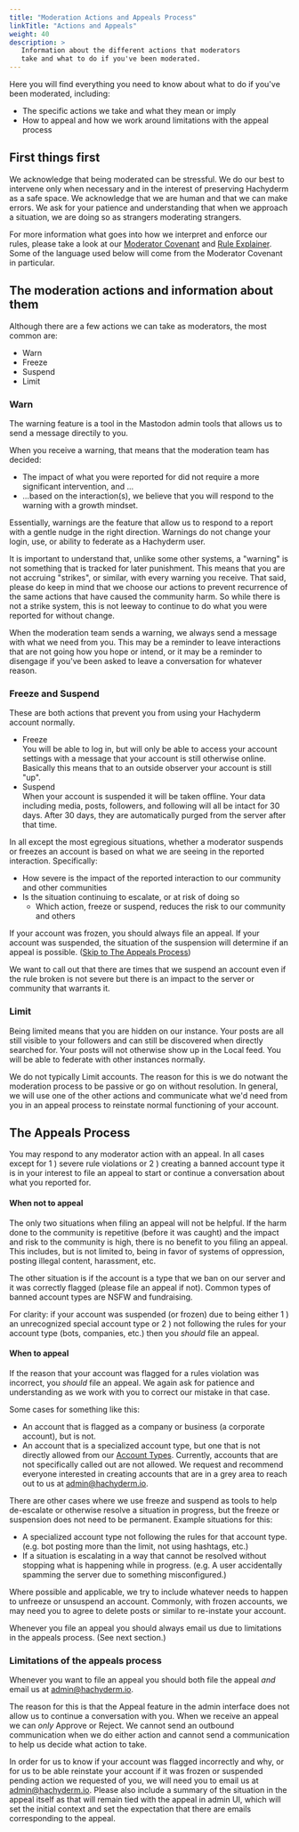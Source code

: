```yaml
---
title: "Moderation Actions and Appeals Process"
linkTitle: "Actions and Appeals"
weight: 40
description: >
   Information about the different actions that moderators
   take and what to do if you've been moderated.
---
```


Here you will find everything you need to know about what to do if you've
been moderated, including:

* The specific actions we take and what they mean or imply
* How to appeal and how we work around limitations with the appeal process
  
## First things first

We acknowledge that being moderated can be stressful. We do our best to
intervene only when necessary and in the interest of preserving Hachyderm as
a safe space. We acknowledge that we are human and that we can make errors.
We ask for your patience and understanding that when we approach a
situation, we are doing so as strangers moderating strangers. 

For more information what goes into how we interpret and enforce our rules,
please take a look at our [Moderator Covenant](../covenant/) and
[Rule Explainer](../../rule-explainer/). Some of the language used below
will come from the Moderator Covenant in particular.

## The moderation actions and information about them

Although there are a few actions we can take as moderators, the most common
are:

* Warn
* Freeze
* Suspend
* Limit

### Warn

The warning feature is a tool in the Mastodon admin tools that allows us
to send a message directily to you.

When you receive a warning, that means that the moderation team has decided:

* The impact of what you were reported for did not require a more significant
  intervention, and ...
* ...based on the interaction(s), we believe that you will respond to the
  warning with a growth mindset.

Essentially, warnings are the feature that allow us to respond to a report
with a gentle nudge in the right direction. Warnings do not change your
login, use, or ability to federate as a Hachyderm user.

It is important to understand that, unlike some other systems, a "warning"
is not something that is tracked for later punishment. This means that you
are not accruing "strikes", or similar, with every warning you receive.
That said, please do keep in mind that we choose our actions to prevent
recurrence of the same actions that have caused the community harm. So while
there is not a strike system, this is not leeway to continue to do what you
were reported for without change.

When the moderation team sends a warning, we always send a message with
what we need from you. This may be a reminder to leave interactions that
are not going how you hope or intend, or it may be a reminder to disengage
if you've been asked to leave a conversation for whatever reason.

### Freeze and Suspend

These are both actions that prevent you from using your Hachyderm account
normally. 

* Freeze<br />
  You will be able to log in, but will only be able to access your
  account settings with a message that your account is still otherwise
  online. Basically this means that to an outside observer your account
  is still "up".
* Suspend<br />
  When your account is suspended it will be taken offline. Your data
  including media, posts, followers, and following will all be intact
  for 30 days. After 30 days, they are automatically purged from the
  server after that time.

In all except the most egregious situations, whether a moderator suspends
or freezes an account is based on what we are seeing in the reported
interaction. Specifically:

* How severe is the impact of the reported interaction to our
  community and other communities
* Is the situation continuing to escalate, or at risk of doing so
   * Which action, freeze or suspend, reduces the risk to our community and others

If your account was frozen, you should always file an appeal. If your account
was suspended, the situation of the suspension will determine if an
appeal is possible. ([Skip to The Appeals Process](#the-appeals-process))

We want to call out that there are times that we suspend an account
even if the rule broken is not severe but there is an impact to the server
or community that warrants it.

### Limit

Being limited means that you are hidden on our instance. Your posts
are all still visible to your followers and can still be discovered
when directly searched for. Your posts will not otherwise show up
in the Local feed. You will be able to federate with other instances
normally.

We do not typically Limit accounts. The reason for this is we do notwant
the moderation process to be passive or go on without resolution. In
general, we will use one of the other actions and communicate what we'd
need from you in an appeal process to reinstate normal functioning
of your account.

## The Appeals Process

You may respond to any moderator action with an appeal. In all cases except for
1 ) severe rule violations or 2 ) creating a banned account type
it is in your interest to file an appeal to start or continue a conversation
about what you reported for.

#### When not to appeal

The only two situations when filing an appeal will not be helpful. If
the harm done to the community is repetitive (before it was caught) and
the impact and risk to the community is high, there is no benefit to you
filing an appeal. This includes, but is not limited to, being in favor
of systems of oppression, posting illegal content, harassment, etc.

The other situation is if the account is a type that we ban on our
server and it was correctly flagged (please file an appeal if not).
Common types of banned account types are NSFW and fundraising.

For clarity: if your account was suspended (or frozen) due to being either
1 ) an unrecognized special account type or 2 ) not following the rules
for your account type (bots, companies, etc.) then you _should_ file an
appeal.

#### When to appeal

If the reason that your account was flagged for a rules violation was
incorrect, you _should_ file an appeal. We again ask for patience and
understanding as we work with you to correct our mistake in that case.

Some cases for something like this:

* An account that is flagged as a company or business (a corporate account),
  but is not.
* An account that is a specialized account type, but one that is not directly
  allowed from our [Account Types](../../account-types/). Currently, accounts that are not
  specifically called out are not allowed. We request and recommend everyone
  interested in creating accounts that are in a grey area to reach out to
  us at [admin@hachyderm.io](mailto:admin@hachyderm.io).

There are other cases where we use freeze and suspend as tools to help
de-escalate or otherwise resolve a situation in progress, but the freeze
or suspension does not need to be permanent. Example situations for this:

* A specialized account type not following the rules for that account type.
  (e.g. bot posting more than the limit, not using hashtags, etc.)
* If a situation is escalating in a way that cannot be resolved without
  stopping what is happening while in progress. (e.g. A user
  accidentally spamming the server due to something misconfigured.)

Where possible and applicable, we try to include whatever needs to happen
to unfreeze or unsuspend an account. Commonly, with frozen accounts, we may
need you to agree to delete posts or similar to re-instate your account.

Whenever you file an appeal you should always email us due to limitations
in the appeals process. (See next section.)

### Limitations of the appeals process

Whenever you want to file an appeal you should both file the appeal _and_
email us at [admin@hachyderm.io](mailto:admin@hachyderm.io).

The reason for this is that the Appeal feature in the admin interface
does not allow us to continue a conversation with you. When we receive an
appeal we can _only_ Approve or Reject. We cannot send an outbound
communication when we do either action and cannot send a communication
to help us decide what action to take.

In order for us to know if your account was flagged incorrectly and why,
or for us to be able reinstate your account if it was frozen or suspended
pending action we requested of you, we will need you to email us at
[admin@hachyderm.io](mailto:admin@hachyderm.io). Please also include a
summary of the situation in the appeal itself as that will remain
tied with the appeal in admin UI, which will set the initial context
and set the expectation that there are emails corresponding to the appeal.
